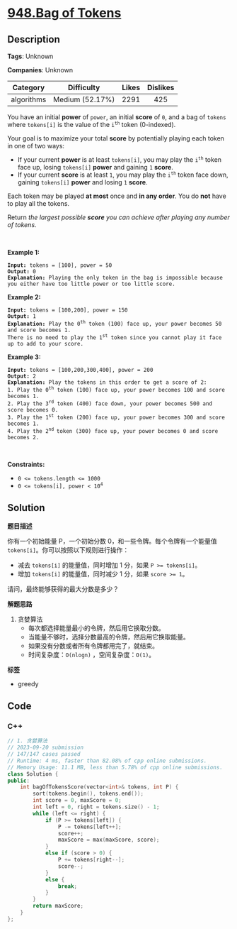 # [948.Bag of Tokens](https://leetcode.com/problems/bag-of-tokens/description/)

## Description

**Tags**: Unknown

**Companies**: Unknown

|  Category  |   Difficulty    | Likes | Dislikes |
| :--------: | :-------------: | :---: | :------: |
| algorithms | Medium (52.17%) | 2291  |   425    |

<p>You have an initial <strong>power</strong> of <code>power</code>, an initial <strong>score</strong> of <code>0</code>, and a bag of <code>tokens</code> where <code>tokens[i]</code> is the value of the <code>i<sup>th</sup></code> token (0-indexed).</p>
<p>Your goal is to maximize your total <strong>score</strong> by potentially playing each token in one of two ways:</p>
<ul>
  <li>If your current <strong>power</strong> is at least <code>tokens[i]</code>, you may play the <code>i<sup>th</sup></code> token face up, losing <code>tokens[i]</code> <strong>power</strong> and gaining <code>1</code> <strong>score</strong>.</li>
  <li>If your current <strong>score</strong> is at least <code>1</code>, you may play the <code>i<sup>th</sup></code> token face down, gaining <code>tokens[i]</code> <strong>power</strong> and losing <code>1</code> <strong>score</strong>.</li>
</ul>
<p>Each token may be played <strong>at most</strong> once and <strong>in any order</strong>. You do <strong>not</strong> have to play all the tokens.</p>
<p>Return <em>the largest possible <strong>score</strong> you can achieve after playing any number of tokens</em>.</p>
<p>&nbsp;</p>
<p><strong class="example">Example 1:</strong></p>
<pre><code><strong>Input:</strong> tokens = [100], power = 50
<strong>Output:</strong> 0
<strong>Explanation</strong><strong>:</strong> Playing the only token in the bag is impossible because you either have too little power or too little score.</code></pre>
<p><strong class="example">Example 2:</strong></p>
<pre><code><strong>Input:</strong> tokens = [100,200], power = 150
<strong>Output:</strong> 1
<strong>Explanation:</strong> Play the 0<sup>th</sup> token (100) face up, your power becomes 50 and score becomes 1.
There is no need to play the 1<sup>st</sup> token since you cannot play it face up to add to your score.</code></pre>
<p><strong class="example">Example 3:</strong></p>
<pre><code><strong>Input:</strong> tokens = [100,200,300,400], power = 200
<strong>Output:</strong> 2
<strong>Explanation:</strong> Play the tokens in this order to get a score of 2:
1. Play the 0<sup>th</sup> token (100) face up, your power becomes 100 and score becomes 1.
2. Play the 3<sup>rd</sup> token (400) face down, your power becomes 500 and score becomes 0.
3. Play the 1<sup>st</sup> token (200) face up, your power becomes 300 and score becomes 1.
4. Play the 2<sup>nd </sup>token (300) face up, your power becomes 0 and score becomes 2.</code></pre>
<p>&nbsp;</p>
<p><strong>Constraints:</strong></p>
<ul>
  <li><code>0 &lt;= tokens.length &lt;= 1000</code></li>
  <li><code>0 &lt;= tokens[i],&nbsp;power &lt; 10<sup>4</sup></code></li>
</ul>

## Solution

**题目描述**

你有一个初始能量 P，一个初始分数 0，和一些令牌。每个令牌有一个能量值 `tokens[i]`。你可以按照以下规则进行操作：

- 减去 `tokens[i]` 的能量值，同时增加 1 分，如果 `P >= tokens[i]`。
- 增加 `tokens[i]` 的能量值，同时减少 1 分，如果 `score >= 1`。

请问，最终能够获得的最大分数是多少？

**解题思路**

1. 贪婪算法
   - 每次都选择能量最小的令牌，然后用它换取分数。
   - 当能量不够时，选择分数最高的令牌，然后用它换取能量。
   - 如果没有分数或者所有令牌都用完了，就结束。
   - 时间复杂度：`O(nlogn)` ，空间复杂度：`O(1)`。

**标签**

- greedy

<!-- code start -->
## Code

### C++

```cpp
// 1. 贪婪算法
// 2023-09-20 submission
// 147/147 cases passed
// Runtime: 4 ms, faster than 82.08% of cpp online submissions.
// Memory Usage: 11.1 MB, less than 5.78% of cpp online submissions.
class Solution {
public:
    int bagOfTokensScore(vector<int>& tokens, int P) {
        sort(tokens.begin(), tokens.end());
        int score = 0, maxScore = 0;
        int left = 0, right = tokens.size() - 1;
        while (left <= right) {
            if (P >= tokens[left]) {
                P -= tokens[left++];
                score++;
                maxScore = max(maxScore, score);
            }
            else if (score > 0) {
                P += tokens[right--];
                score--;
            }
            else {
                break;
            }
        }
        return maxScore;
    }
};
```

<!-- code end -->
